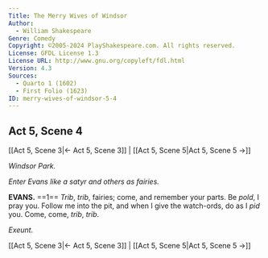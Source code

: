 ```yaml
---
Title: The Merry Wives of Windsor
Author: 
  - William Shakespeare
Genre: Comedy
Copyright: ©2005-2024 PlayShakespeare.com. All rights reserved.
License: GFDL License 1.3
License URL: http://www.gnu.org/copyleft/fdl.html
Version: 4.3
Sources:
  - Quarto 1 (1602)
  - First Folio (1623)
ID: merry-wives-of-windsor-5-4
---
```


## Act 5, Scene 4
[[Act 5, Scene 3|← Act 5, Scene 3]] | [[Act 5, Scene 5|Act 5, Scene 5 →]]

*Windsor Park.*

*Enter Evans like a satyr and others as fairies.*

**EVANS.**
==1== *Trib*, *trib*, fairies; come, and remember your parts. Be *pold*, I pray you. Follow me into the pit, and when I give the watch-ords, do as I *pid* you. Come, come, *trib*, *trib*.

*Exeunt.*

[[Act 5, Scene 3|← Act 5, Scene 3]] | [[Act 5, Scene 5|Act 5, Scene 5 →]]